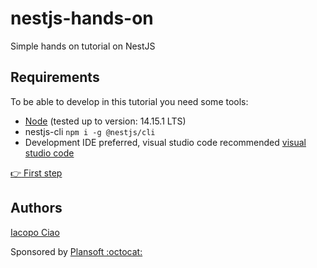 # nestjs-hands-on

Simple hands on tutorial on NestJS

## Requirements

To be able to develop in this tutorial you need some tools:

- [Node](https://nodejs.org) (tested up to version: 14.15.1 LTS)
- nestjs-cli `npm i -g @nestjs/cli`
- Development IDE preferred, visual studio code recommended [visual studio code](https://code.visualstudio.com/)

[:point_right: First step](https://github.com/KernelPanic92/nestjs-hands-on/tree/step1/README.md)

## Authors

[Iacopo Ciao](http://github.com/KernelPanic92)

Sponsored by [Plansoft :octocat:](https://github.com/plansoft-it/)
